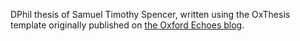 DPhil thesis of Samuel Timothy Spencer, written using the OxThesis template originally published on [the Oxford Echoes blog](https://www.oxfordechoes.com/oxford-thesis-template/).
